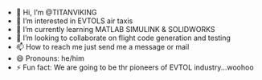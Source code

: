 - 👋 Hi, I’m @TITANVIKING
- 👀 I’m interested in EVTOLS air taxis
- 🌱 I’m currently learning MATLAB SIMULINK & SOLIDWORKS
- 💞️ I’m looking to collaborate on flight code generation and testing
- 📫 How to reach me just send me a message or mail
- 😄 Pronouns: he/him
- ⚡ Fun fact: We are going to be thr pioneers of EVTOL industry...woohoo

<!---
TITANVIKING/TITANVIKING is a ✨ special ✨ repository because its `README.md` (this file) appears on your GitHub profile.
You can click the Preview link to take a look at your changes.
--->
